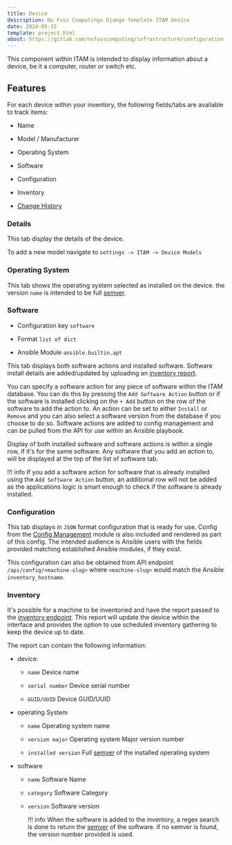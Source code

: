 ```yaml
---
title: Device
description: No Fuss Computings Django Template ITAM Device
date: 2024-05-15
template: project.html
about: https://gitlab.com/nofusscomputing/infrastructure/configuration-management/django_app
---
```


This component within ITAM is intended to display information about a device, be it a computer, router or switch etc.


## Features

For each device within your inventory, the following fields/tabs are available to track items:

- Name

- Model / Manufacturer

- Operating System

- Software

- Configuration

- Inventory

- [Change History](../index.md#history)


### Details

This tab display the details of the device.

To add a new model navigate to `settings -> ITAM -> Device Models`


### Operating System

This tab shows the operating system selected as installed on the device. the version `name` is intended to be full [semver](https://semver.org/).


### Software

- Configuration key `software`

- Format `list of dict`

- Ansible Module `ansible.builtin.apt`

This tab displays both software actions and installed software. Software install details are added/updated by uploading an [inventory report](../api.md#inventory-reports).

You can specify a software action for any piece of software within the ITAM database. You can do this by pressing the `Add Software Action` button or if the software is installed clicking on the `+ Add` button on the row of the software to add the action to. An action can be set to either `Install` or `Remove` and you can also select a software version from the database if you choose to do so. Software actions are added to config management and can be pulled from the API for use within an Ansible playbook.

Display of both installed software and software actions is within a single row, if it's for the same software. Any software that you add an action to, will be displayed at the top of the list of software tab.

!!! info
    If you add a software action for software that is already installed using the `Add Software Action` button, an additional row will not be added as the applications logic is smart enough to check if the software is already installed.


### Configuration

This tab displays in `JSON` format configuration that is ready for use. Config from the [Config Management](../config_management/index.md) module is also included and rendered as part of this config. The intended audience is Ansible users with the fields provided matching established Ansible modules, if they exist.

This configuration can also be obtained from API endpoint `/api/config/<machine-slug>` where `<machine-slug>` would match the Ansible `inventory_hostname`.


### Inventory

It's possible for a machine to be inventoried and have the report passed to the [inventory endpoint](../api.md#inventory-reports). This report will update the device within the interface and provides the option to use scheduled inventory gathering to keep the device up to date.

The report can contain the following information:

- device:

    - `name` Device name

    - `serial number` Device serial number

    - `GUID/UUID` Device GUID/UUID

- operating System

    - `name` Operating system name

    - `version major` Operating system Major version number

    - `installed version` Full [semver](https://semver.org/) of the installed operating system

- software

    - `name` Software Name

    - `category` Software Category

    - `version` Software version

        !!! info
            When the software is added to the inventory, a regex search is done to return the [semver](https://semver.org/) of the software. if no semver is found, the version number provided is used.
